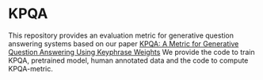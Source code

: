 # KPQA

This repository provides an evaluation metric for generative question answering systems based on our paper [KPQA: A Metric for Generative Question Answering Using Keyphrase Weights](https://arxiv.org/pdf/2005.00192)
We provide the code to train KPQA, pretrained model, human annotated data and the code to compute KPQA-metric.

